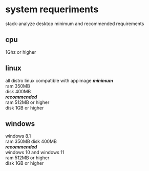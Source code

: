 # system requeriments
stack-analyze desktop minimum and recommended requirements

## cpu
1Ghz or higher

## linux
all distro linux compatible with appimage
***minimum***<br>
ram 350MB<br>
disk 400MB<br>
***recommended***<br>
ram 512MB or higher<br>
disk 1GB or higher

## windows
windows 8.1<br>
ram 350MB
disk 400MB<br>
***recommended***<br>
windows 10 and windows 11<br>
ram 512MB or higher<br>
disk 1GB or higher
